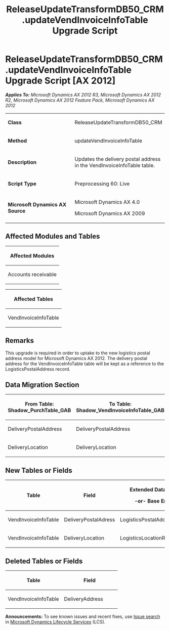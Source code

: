 ﻿---
title: ReleaseUpdateTransformDB50_CRM.updateVendInvoiceInfoTable Upgrade Script
TOCTitle: ReleaseUpdateTransformDB50_CRM.updateVendInvoiceInfoTable Upgrade Script
ms:assetid: d22d7d50-a2d3-7a5d-e694-379b401facba
ms:mtpsurl: https://msdn.microsoft.com/en-us/library/JJ686950(v=AX.60)
ms:contentKeyID: 49711400
ms.date: 05/18/2015
mtps_version: v=AX.60
---

# ReleaseUpdateTransformDB50\_CRM.updateVendInvoiceInfoTable Upgrade Script [AX 2012]


_**Applies To:** Microsoft Dynamics AX 2012 R3, Microsoft Dynamics AX 2012 R2, Microsoft Dynamics AX 2012 Feature Pack, Microsoft Dynamics AX 2012_

<table>
<colgroup>
<col style="width: 50%" />
<col style="width: 50%" />
</colgroup>
<tbody>
<tr class="odd">
<td><p><strong>Class</strong></p></td>
<td><p>ReleaseUpdateTransformDB50_CRM</p></td>
</tr>
<tr class="even">
<td><p><strong>Method</strong></p></td>
<td><p>updateVendInvoiceInfoTable</p></td>
</tr>
<tr class="odd">
<td><p><strong>Description</strong></p></td>
<td><p>Updates the delivery postal address in the VendInvoiceInfoTable table.</p></td>
</tr>
<tr class="even">
<td><p><strong>Script Type</strong></p></td>
<td><p>Preprocessing 60: Live</p></td>
</tr>
<tr class="odd">
<td><p><strong>Microsoft Dynamics AX Source</strong></p></td>
<td><p>Microsoft Dynamics AX 4.0</p>
<p>Microsoft Dynamics AX 2009</p></td>
</tr>
</tbody>
</table>


## Affected Modules and Tables

<table>
<colgroup>
<col style="width: 100%" />
</colgroup>
<thead>
<tr class="header">
<th><p>Affected Modules</p></th>
</tr>
</thead>
<tbody>
<tr class="odd">
<td><p>Accounts receivable</p></td>
</tr>
</tbody>
</table>


<table>
<colgroup>
<col style="width: 100%" />
</colgroup>
<thead>
<tr class="header">
<th><p>Affected Tables</p></th>
</tr>
</thead>
<tbody>
<tr class="odd">
<td><p>VendInvoiceInfoTable</p></td>
</tr>
</tbody>
</table>


## Remarks

This upgrade is required in order to uptake to the new logistics postal address model for Microsoft Dynamics AX 2012. The delivery postal address for the VendInvoiceInfoTable table will be kept as a reference to the LogisticsPostalAddress record.

## Data Migration Section

<table>
<colgroup>
<col style="width: 50%" />
<col style="width: 50%" />
</colgroup>
<thead>
<tr class="header">
<th><p>From Table: Shadow_PurchTable_GAB</p></th>
<th><p>To Table: Shadow_VendInvoiceInfoTable_GAB</p></th>
</tr>
</thead>
<tbody>
<tr class="odd">
<td><p>DeliveryPostalAddress</p></td>
<td><p>DeliveryPostalAddress</p></td>
</tr>
<tr class="even">
<td><p>DeliveryLocation</p></td>
<td><p>DeliveryLocation</p></td>
</tr>
</tbody>
</table>


## New Tables or Fields

<table>
<colgroup>
<col style="width: 33%" />
<col style="width: 33%" />
<col style="width: 33%" />
</colgroup>
<thead>
<tr class="header">
<th><p>Table</p></th>
<th><p>Field</p></th>
<th><p>Extended Data Type</p>
<p>-or- Base Enum</p></th>
</tr>
</thead>
<tbody>
<tr class="odd">
<td><p>VendInvoiceInfoTable</p></td>
<td><p>DeliveryPostalAdress</p></td>
<td><p>LogisticsPostalAddressRecId</p></td>
</tr>
<tr class="even">
<td><p>VendInvoiceInfoTable</p></td>
<td><p>DeliveryLocation</p></td>
<td><p>LogisticsLocationRecId</p></td>
</tr>
</tbody>
</table>


## Deleted Tables or Fields

<table>
<colgroup>
<col style="width: 50%" />
<col style="width: 50%" />
</colgroup>
<thead>
<tr class="header">
<th><p>Table</p></th>
<th><p>Field</p></th>
</tr>
</thead>
<tbody>
<tr class="odd">
<td><p>VendInvoiceInfoTable</p></td>
<td><p>DeliveryAddress</p></td>
</tr>
</tbody>
</table>

  
**Announcements:** To see known issues and recent fixes, use [Issue search](http://go.microsoft.com/fwlink/?linkid=389258) in [Microsoft Dynamics Lifecycle Services](http://go.microsoft.com/fwlink/?linkid=306505) (LCS).

